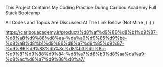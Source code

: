 This Project Contains My Coding Practice During Caribou Academy Full Stack Bootcamp

All Codes and Topics Are Discussed At The Link Below (Not Mine ;) :) )

https://caribouacademy.ir/product/%d8%af%d9%88%d8%b1%d9%87-%d8%a8%d9%88%d8%aa-%da%a9%d9%85%d9%be-%d8%a8%d8%b1%d9%86%d8%a7%d9%85%d9%87-%d9%86%d9%88%db%8c%d8%b3%db%8c-%d9%81%d9%88%d9%84-%d8%a7%d8%b3%d8%aa%da%a9-%d8%ac%d8%a7%d9%88%d8%a7/
